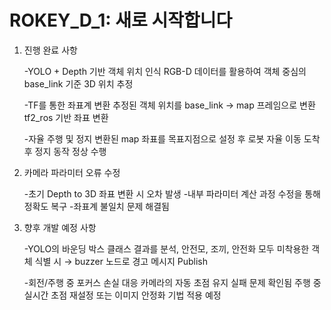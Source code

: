 # ROKEY_D_1: 새로 시작합니다

1. 진행 완료 사항
   
    -YOLO + Depth 기반 객체 위치 인식
        RGB-D 데이터를 활용하여 객체 중심의 base_link 기준 3D 위치 추정
   
    -TF를 통한 좌표계 변환
        추정된 객체 위치를 base_link → map 프레임으로 변환
        tf2_ros 기반 좌표 변환
   
    -자율 주행 및 정지
        변환된 map 좌표를 목표지점으로 설정 후 로봇 자율 이동
        도착 후 정지 동작 정상 수행
        
3. 카메라 파라미터 오류 수정
   
    -초기 Depth to 3D 좌표 변환 시 오차 발생
    -내부 파라미터 계산 과정 수정을 통해 정확도 복구
    -좌표계 불일치 문제 해결됨

5. 향후 개발 예정 사항
   
    -YOLO의 바운딩 박스 클래스 결과를 분석, 안전모, 조끼, 안전화 모두 미착용한 객체 식별 시
         → buzzer 노드로 경고 메시지 Publish

    -회전/주행 중 포커스 손실 대응
        카메라의 자동 초점 유지 실패 문제 확인됨
        주행 중 실시간 초점 재설정 또는 이미지 안정화 기법 적용 예정
